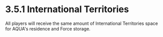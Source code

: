 # 3.5.1 International Territories

All players will receive the same amount of International Territories space for AQUA's residence and Force storage.
